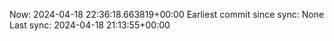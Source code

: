Now: 2024-04-18 22:36:18.663819+00:00 Earliest commit since sync: None Last sync: 2024-04-18 21:13:55+00:00
